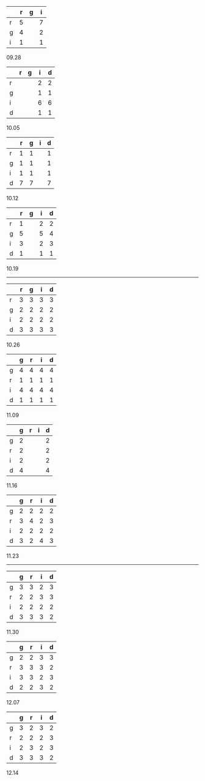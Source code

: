 |   | r | g | i |
|---|---|---|---|
| r | 5 |   | 7 |
| g | 4 |   | 2 |
| i | 1 |   | 1 |
09.28

|   | r | g | i | d |
|---|---|---|---|---|
| r |   |   | 2 | 2 |
| g |   |   | 1 | 1 |
| i |   |   | 6 | 6 |
| d |   |   | 1 | 1 |
10.05

|   | r | g | i | d |
|---|---|---|---|---|
| r | 1 | 1 |   | 1 |
| g | 1 | 1 |   | 1 |
| i | 1 | 1 |   | 1 |
| d | 7 | 7 |   | 7 |
10.12

|   | r | g | i | d |
|---|---|---|---|---|
| r | 1 |   | 2 | 2 |
| g | 5 |   | 5 | 4 |
| i | 3 |   | 2 | 3 |
| d | 1 |   | 1 | 1 |
10.19

----------------------

|   | r | g | i | d |
|---|---|---|---|---|
| r | 3 | 3 | 3 | 3 |
| g | 2 | 2 | 2 | 2 |
| i | 2 | 2 | 2 | 2 |
| d | 3 | 3 | 3 | 3 |
10.26

|   | g | r | i | d |
|---|---|---|---|---|
| g | 4 | 4 | 4 | 4 |
| r | 1 | 1 | 1 | 1 |
| i | 4 | 4 | 4 | 4 |
| d | 1 | 1 | 1 | 1 |
 11.09


|   | g | r | i | d |
|---|---|---|---|---|
| g | 2 |   |   | 2 |
| r | 2 |   |   | 2 |
| i | 2 |   |   | 2 |
| d | 4 |   |   | 4 |
11.16

|   | g | r | i | d |
|---|---|---|---|---|
| g | 2 | 2 | 2 | 2 |
| r | 3 | 4 | 2 | 3 |
| i | 2 | 2 | 2 | 2 |
| d | 3 | 2 | 4 | 3 |
11.23

----------------------

|   | g | r | i | d |
|---|---|---|---|---|
| g | 3 | 3 | 2 | 3 |
| r | 2 | 2 | 3 | 3 |
| i | 2 | 2 | 2 | 2 |
| d | 3 | 3 | 3 | 2 |
11.30


|   | g | r | i | d |
|---|---|---|---|---|
| g | 2 | 2 | 3 | 3 |
| r | 3 | 3 | 3 | 2 |
| i | 3 | 3 | 2 | 3 |
| d | 2 | 2 | 3 | 2 |
12.07


|   | g | r | i | d |
|---|---|---|---|---|
| g | 3 | 2 | 3 | 2 |
| r | 2 | 2 | 2 | 3 |
| i | 2 | 3 | 2 | 3 |
| d | 3 | 3 | 3 | 2 |
12.14


